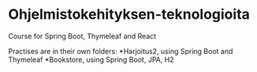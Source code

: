 # Ohjelmistokehityksen-teknologioita
Course for Spring Boot, Thymeleaf and React

Practises are in their own folders:
*Harjoitus2, using Spring Boot and Thymeleaf
*Bookstore, using Spring Boot, JPA, H2
